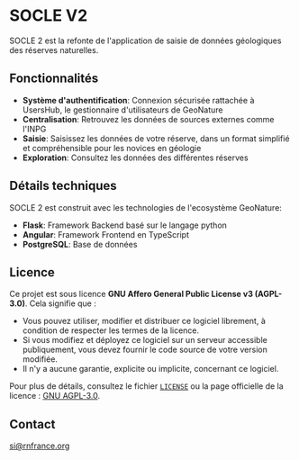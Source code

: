 # SOCLE V2

SOCLE 2 est la refonte de l'application de saisie de données géologiques des réserves naturelles. 

## Fonctionnalités

- **Système d'authentification**: Connexion sécurisée rattachée à UsersHub, le gestionnaire d'utilisateurs de GeoNature
- **Centralisation**: Retrouvez les données de sources externes comme l'INPG
- **Saisie**: Saisissez les données de votre réserve, dans un format simplifié et compréhensible pour les novices en géologie
- **Exploration**: Consultez les données des différentes réserves 

## Détails techniques

SOCLE 2 est construit avec les technologies de l'ecosystème GeoNature:

- **Flask**: Framework Backend basé sur le langage python
- **Angular**: Framework Frontend en TypeScript
- **PostgreSQL**: Base de données 

## Licence

Ce projet est sous licence **GNU Affero General Public License v3 (AGPL-3.0)**. Cela signifie que :

- Vous pouvez utiliser, modifier et distribuer ce logiciel librement, à condition de respecter les termes de la licence.
- Si vous modifiez et déployez ce logiciel sur un serveur accessible publiquement, vous devez fournir le code source de votre version modifiée.
- Il n'y a aucune garantie, explicite ou implicite, concernant ce logiciel.

Pour plus de détails, consultez le fichier [`LICENSE`](./LICENSE) ou la page officielle de la licence : [GNU AGPL-3.0](https://www.gnu.org/licenses/agpl-3.0.html).

## Contact

si@rnfrance.org